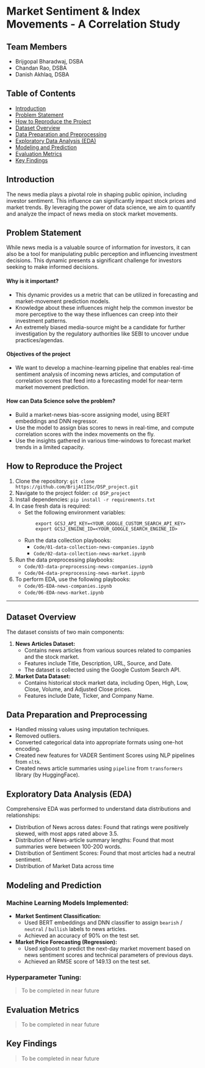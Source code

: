 # Market Sentiment & Index Movements - A Correlation Study​

## Team Members
- Brijgopal Bharadwaj, DSBA
- Chandan Rao, DSBA
- Danish Akhlaq, DSBA


## Table of Contents

- [Introduction](#introduction)
- [Problem Statement](#problem-statement)
- [How to Reproduce the Project](#how-to-reproduce-the-project)
- [Dataset Overview](#dataset-overview)
- [Data Preparation and Preprocessing](#data-preparation-and-preprocessing)
- [Exploratory Data Analysis (EDA)](#exploratory-data-analysis-eda)
- [Modeling and Prediction](#modeling-and-prediction)
- [Evaluation Metrics](#evaluation-metrics)
- [Key Findings](#key-findings)


## Introduction

The news media plays a pivotal role in shaping public opinion, including investor sentiment. This influence can significantly impact stock prices and market trends. By leveraging the power of data science, we aim to quantify and analyze the impact of news media on stock market movements.

## Problem Statement
While news media is a valuable source of information for investors, it can also be a tool for manipulating public perception and influencing investment decisions. This dynamic presents a significant challenge for investors seeking to make informed decisions.
#### Why is it important?
- This dynamic provides us a metric that can be utilized in forecasting and market-movement prediction models.
- Knowledge about these influences might help the common investor be more perceptive to the way these influences can creep into their investment patterns.
- An extremely biased media-source might be a candidate for further investigation by the regulatory authorities like SEBI to uncover undue practices/agendas.
#### Objectives of the project
- We want to develop a machine-learning pipeline that enables real-time sentiment analysis of incoming news articles, and computation of correlation scores that feed into a forecasting model for near-term market movement prediction.
#### How can Data Science solve the problem?
- Build a market-news bias-score assigning model, using BERT embeddings and DNN regressor.
- Use the model to assign bias scores to news in real-time, and compute correlation scores with the index movements on the fly.
- Use the insights gathered in various time-windows to forecast market trends in a limited capacity.


## How to Reproduce the Project

1. Clone the repository:
    ```git clone https://github.com/BrijAtIISc/DSP_project.git```
2. Navigate to the project folder:
    ```cd DSP_project```
3. Install dependencies:
    ```pip install -r requirements.txt```
4. In case fresh data is required:
    * Set the following environment variables:
        ```
            export GCSJ_API_KEY=<YOUR_GOOGLE_CUSTOM_SEARCH_API_KEY>
            export GCSJ_ENGINE_ID=<YOUR_GOOGLE_SEARCH_ENGINE_ID>
        ```
    * Run the data collection playbooks:
        - `Code/01-data-collection-news-companies.ipynb`
        - `Code/02-data-collection-news-market.ipynb`
5. Run the data preprocessing playbooks:
    * `Code/03-data-preprocessing-news-companies.ipynb`
    * `Code/04-data-preprocessing-news-market.ipynb`
5. To perform EDA, use the following playbooks:
    * `Code/05-EDA-news-companies.ipynb`
    * `Code/06-EDA-news-market.ipynb`


---

## Dataset Overview

The dataset consists of two main components:
1. **News Articles Dataset:**
    - Contains news articles from various sources related to companies and the stock market.
    - Features include Title, Description, URL, Source, and Date.
    - The dataset is collected using the Google Custom Search API.
2. **Market Data Dataset:**
    - Contains historical stock market data, including Open, High, Low, Close, Volume, and Adjusted Close prices.
    - Features include Date, Ticker, and Company Name.

## Data Preparation and Preprocessing

- Handled missing values using imputation techniques.
- Removed outliers.
- Converted categorical data into appropriate formats using one-hot encoding.
- Created new features for VADER Sentiment Scores using NLP pipelines from `nltk`.
- Created news article summaries using `pipeline` from `transformers` library (by HuggingFace).


## Exploratory Data Analysis (EDA)

Comprehensive EDA was performed to understand data distributions and relationships:

- Distribution of News across dates: Found that ratings were positively skewed, with most apps rated above 3.5.
- Distribution of News-article summary lengths: Found that most summaries were between 100-200 words.
- Distribution of Sentiment Scores: Found that most articles had a neutral sentiment.
- Distribution of Market Data across time


## Modeling and Prediction

### Machine Learning Models Implemented:
- **Market Sentiment Classification:** 
    - Used BERT embeddings and DNN classifier to assign `bearish` / `neutral` / `bullish` labels to news articles.
    - Achieved an accuracy of 90% on the test set.
- **Market Price Forecasting (Regression):**
    - Used xgboost to predict the next-day market movement based on news sentiment scores and technical parameters of previous days.
    - Achieved an RMSE score of 149.13 on the test set.
### Hyperparameter Tuning:
> To be completed in near future


## Evaluation Metrics

> To be completed in near future


## Key Findings

> To be completed in near future

